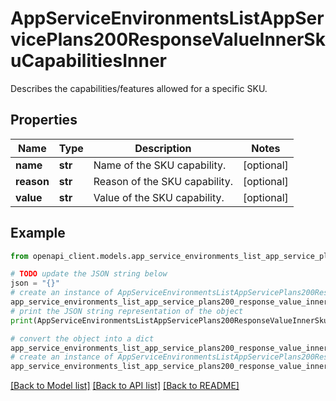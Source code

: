 # AppServiceEnvironmentsListAppServicePlans200ResponseValueInnerSkuCapabilitiesInner

Describes the capabilities/features allowed for a specific SKU.

## Properties

Name | Type | Description | Notes
------------ | ------------- | ------------- | -------------
**name** | **str** | Name of the SKU capability. | [optional] 
**reason** | **str** | Reason of the SKU capability. | [optional] 
**value** | **str** | Value of the SKU capability. | [optional] 

## Example

```python
from openapi_client.models.app_service_environments_list_app_service_plans200_response_value_inner_sku_capabilities_inner import AppServiceEnvironmentsListAppServicePlans200ResponseValueInnerSkuCapabilitiesInner

# TODO update the JSON string below
json = "{}"
# create an instance of AppServiceEnvironmentsListAppServicePlans200ResponseValueInnerSkuCapabilitiesInner from a JSON string
app_service_environments_list_app_service_plans200_response_value_inner_sku_capabilities_inner_instance = AppServiceEnvironmentsListAppServicePlans200ResponseValueInnerSkuCapabilitiesInner.from_json(json)
# print the JSON string representation of the object
print(AppServiceEnvironmentsListAppServicePlans200ResponseValueInnerSkuCapabilitiesInner.to_json())

# convert the object into a dict
app_service_environments_list_app_service_plans200_response_value_inner_sku_capabilities_inner_dict = app_service_environments_list_app_service_plans200_response_value_inner_sku_capabilities_inner_instance.to_dict()
# create an instance of AppServiceEnvironmentsListAppServicePlans200ResponseValueInnerSkuCapabilitiesInner from a dict
app_service_environments_list_app_service_plans200_response_value_inner_sku_capabilities_inner_from_dict = AppServiceEnvironmentsListAppServicePlans200ResponseValueInnerSkuCapabilitiesInner.from_dict(app_service_environments_list_app_service_plans200_response_value_inner_sku_capabilities_inner_dict)
```
[[Back to Model list]](../README.md#documentation-for-models) [[Back to API list]](../README.md#documentation-for-api-endpoints) [[Back to README]](../README.md)


